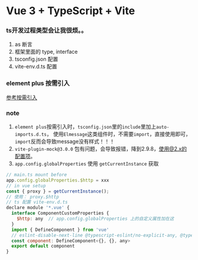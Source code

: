 # Vue 3 + TypeScript + Vite

### ts开发过程类型会让我很烦。。
1. as 断言
2. 框架里面的 type, interface
3. tsconfig.json 配置
4. vite-env.d.ts 配置

### element plus 按需引入
[参考按需引入](https://element-plus.gitee.io/zh-CN/guide/quickstart.html#%E6%8C%89%E9%9C%80%E5%AF%BC%E5%85%A5)

### note
1. `element plus`按需引入时，`tsconfig.json`里的`include`里加上`auto-imports.d.ts`，
使用`Elmessage`这类组件时，不需要`import`，直接使用即可，`import`反而会导致message没有样式！！！
2. `vite-plugin-mock@3.0.0` 包有问题，会导致报错，降到2.9.8，使用@2.x的配置项。
3. `app.config.globalProperties` 使用 `getCurrentInstance` 获取
```js
// main.ts mount before
app.config.globalProperties.$http = xxx
// in vue setup
const { proxy } = getCurrentInstance();
// 使用： proxy.$http
// ts 配置 vite-env.d.ts
declare module '*.vue' {
  interface ComponentCustomProperties {
    $http: any  // app.config.globalProperties 上的自定义属性加在这
  }
  import { DefineComponent } from 'vue'
  // eslint-disable-next-line @typescript-eslint/no-explicit-any, @typescript-eslint/ban-types
  const component: DefineComponent<{}, {}, any>
  export default component
}
```

